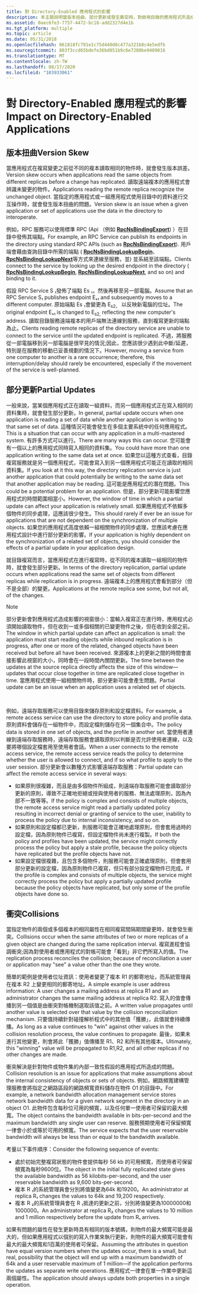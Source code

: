 ```yaml
---
title: 對 Directory-Enabled 應用程式的影響
description: 本主題說明當版本扭曲、部分更新或發生衝突時，對啟用目錄的應用程式所造成的影響。
ms.assetid: 0aec6fe3-7757-4472-bc18-add2327d4e1b
ms.tgt_platform: multiple
ms.topic: article
ms.date: 05/31/2018
ms.openlocfilehash: 061818fc791e1c75d440d0c477a321b8c4e5edfb
ms.sourcegitcommit: 803f3ccd65bdefe36bd851b9c6e7280be9489016
ms.translationtype: MT
ms.contentlocale: zh-TW
ms.lasthandoff: 08/17/2020
ms.locfileid: "103933061"
---
```

# <a name="impact-on-directory-enabled-applications"></a><span data-ttu-id="92ce1-103">對 Directory-Enabled 應用程式的影響</span><span class="sxs-lookup"><span data-stu-id="92ce1-103">Impact on Directory-Enabled Applications</span></span>

## <a name="version-skew"></a><span data-ttu-id="92ce1-104">版本扭曲</span><span class="sxs-lookup"><span data-stu-id="92ce1-104">Version Skew</span></span>

<span data-ttu-id="92ce1-105">當應用程式在複寫變更之前從不同的複本讀取相同的物件時，就會發生版本誤差。</span><span class="sxs-lookup"><span data-stu-id="92ce1-105">Version skew occurs when applications read the same objects from different replicas before a change has replicated.</span></span> <span data-ttu-id="92ce1-106">讀取遠端複本的應用程式會辨識未變更的物件。</span><span class="sxs-lookup"><span data-stu-id="92ce1-106">Applications reading the remote replica recognize the unchanged object.</span></span> <span data-ttu-id="92ce1-107">當指定的應用程式或一組應用程式使用目錄中的資料進行交互操作時，就會發生版本扭曲的問題。</span><span class="sxs-lookup"><span data-stu-id="92ce1-107">Version skew is an issue when a given application or set of applications use the data in the directory to interoperate.</span></span>

<span data-ttu-id="92ce1-108">例如，RPC 服務可以使用標準 RPC (Api （例如 [**RpcNsBindingExport**](/windows/desktop/api/rpcnsi/nf-rpcnsi-rpcnsbindingexporta)) ）在目錄中發佈其端點。</span><span class="sxs-lookup"><span data-stu-id="92ce1-108">For example, an RPC Service can publish its endpoints in the directory using standard RPC APIs (such as [**RpcNsBindingExport**](/windows/desktop/api/rpcnsi/nf-rpcnsi-rpcnsbindingexporta)).</span></span> <span data-ttu-id="92ce1-109">用戶端會藉由查詢目錄中所需的端點 ( [**RpcNsBindingLookupBegin**](/windows/desktop/api/rpcnsi/nf-rpcnsi-rpcnsbindinglookupbegina)、 [**RpcNsBindingLookupNext**](/windows/desktop/api/rpcnsi/nf-rpcnsi-rpcnsbindinglookupnext)等方式來連線至服務，並) 並系結至該端點。</span><span class="sxs-lookup"><span data-stu-id="92ce1-109">Clients connect to the service by looking up the desired endpoint in the directory ( [**RpcNsBindingLookupBegin**](/windows/desktop/api/rpcnsi/nf-rpcnsi-rpcnsbindinglookupbegina), [**RpcNsBindingLookupNext**](/windows/desktop/api/rpcnsi/nf-rpcnsi-rpcnsbindinglookupnext), and so on) and binding to it.</span></span>

<span data-ttu-id="92ce1-110">假設 RPC Service S ₁發佈了端點 Es ₁，然後再移至另一部電腦。</span><span class="sxs-lookup"><span data-stu-id="92ce1-110">Assume that an RPC Service S₁ publishes endpoint Eₛ₁ and subsequently moves to a different computer.</span></span> <span data-ttu-id="92ce1-111">原始端點 Es ₁會變更為 E<sub>s2，</sub> 以反映新電腦的位址。</span><span class="sxs-lookup"><span data-stu-id="92ce1-111">The original endpoint Eₛ₁ is changed to E<sub>s2,</sub> reflecting the new computer's address.</span></span> <span data-ttu-id="92ce1-112">讀取目錄服務遠端複本的用戶端無法連線到服務，直到複寫更新的端點為止。</span><span class="sxs-lookup"><span data-stu-id="92ce1-112">Clients reading remote replicas of the directory service are unable to connect to the service until the updated endpoint is replicated.</span></span> <span data-ttu-id="92ce1-113">不過，將服務從一部電腦移到另一部電腦是很罕見的情況;因此，您應該很少遇到此中斷/延遲，特別是在服務的移動已妥善規劃的情況下。</span><span class="sxs-lookup"><span data-stu-id="92ce1-113">However, moving a service from one computer to another is a rare occurrence; therefore, this interruption/delay should rarely be encountered, especially if the movement of the service is well-planned.</span></span>

## <a name="partial-updates"></a><span data-ttu-id="92ce1-114">部分更新</span><span class="sxs-lookup"><span data-stu-id="92ce1-114">Partial Updates</span></span>

<span data-ttu-id="92ce1-115">一般來說，當某個應用程式正在讀取一組資料，而另一個應用程式正在寫入相同的資料集時，就會發生部分更新。</span><span class="sxs-lookup"><span data-stu-id="92ce1-115">In general, partial update occurs when one application is reading a set of data while another application is writing to that same set of data.</span></span> <span data-ttu-id="92ce1-116">這種情況可能會發生在多個主要系統中的任何應用程式。</span><span class="sxs-lookup"><span data-stu-id="92ce1-116">This is a situation that can occur with any application in a multi-mastered system.</span></span> <span data-ttu-id="92ce1-117">有許多方式可以進行。</span><span class="sxs-lookup"><span data-stu-id="92ce1-117">There are many ways this can occur.</span></span> <span data-ttu-id="92ce1-118">您可能會有一個以上的應用程式同時寫入相同的資料集。</span><span class="sxs-lookup"><span data-stu-id="92ce1-118">You could have more than one application writing to the same data set at once.</span></span> <span data-ttu-id="92ce1-119">如果您以這種方式查看，目錄複寫服務就是另一個應用程式，可能會寫入到另一個應用程式可能正在讀取的相同資料集。</span><span class="sxs-lookup"><span data-stu-id="92ce1-119">If you look at it this way, the directory replication service is just another application that could potentially be writing to the same data set that another application may be reading.</span></span> <span data-ttu-id="92ce1-120">這可能是應用程式的潛在問題。</span><span class="sxs-lookup"><span data-stu-id="92ce1-120">This could be a potential problem for an application.</span></span> <span data-ttu-id="92ce1-121">但是，部分更新可能影響您應用程式的時間範圍相當小。</span><span class="sxs-lookup"><span data-stu-id="92ce1-121">However, the window of time in which a partial update can affect your application is relatively small.</span></span> <span data-ttu-id="92ce1-122">如果應用程式不依賴多個物件的同步處理，這應該很少發生。</span><span class="sxs-lookup"><span data-stu-id="92ce1-122">This should rarely if ever be an issue for applications that are not dependent on the synchronization of multiple objects.</span></span> <span data-ttu-id="92ce1-123">如果您的應用程式高度依賴一組相關物件的同步處理，您應該考慮在應用程式設計中進行部分更新的影響。</span><span class="sxs-lookup"><span data-stu-id="92ce1-123">If your application is highly dependent on the synchronization of a related set of objects, you should consider the effects of a partial update in your application design.</span></span>

<span data-ttu-id="92ce1-124">就目錄複寫而言，當應用程式在進行複寫時，從不同的複本讀取一組相同的物件時，就會發生部分更新。</span><span class="sxs-lookup"><span data-stu-id="92ce1-124">In terms of the directory replication, partial update occurs when applications read the same set of objects from different replicas while replication is in progress.</span></span> <span data-ttu-id="92ce1-125">遠端複本上的應用程式會看到部分（但不是全部）的變更。</span><span class="sxs-lookup"><span data-stu-id="92ce1-125">Applications at the remote replica see some, but not all, of the changes.</span></span>

> [!Note]  
> <span data-ttu-id="92ce1-126">部分更新會對應用程式造成影響的視窗很小：當輸入複寫正在進行時，應用程式必須開始讀取物件，但在收到一或多個相關的已變更物件之後，但在收到全部之前。</span><span class="sxs-lookup"><span data-stu-id="92ce1-126">The window in which partial update can affect an application is small: the application must start reading objects while inbound replication is in progress, after one or more of the related, changed objects have been received but before all have been received.</span></span> <span data-ttu-id="92ce1-127">來源複本上的更新之間的時間會直接影響此視窗的大小，同時會在一段時間內關閉更新。</span><span class="sxs-lookup"><span data-stu-id="92ce1-127">The time between the updates at the source replica directly affects the size of this window—updates that occur close together in time are replicated close together in time.</span></span> <span data-ttu-id="92ce1-128">當應用程式使用一組相關物件時，部分更新可能會產生問題。</span><span class="sxs-lookup"><span data-stu-id="92ce1-128">Partial update can be an issue when an application uses a related set of objects.</span></span>

 

<span data-ttu-id="92ce1-129">例如，遠端存取服務可以使用目錄來儲存原則和設定檔資料。</span><span class="sxs-lookup"><span data-stu-id="92ce1-129">For example, a remote access service can use the directory to store policy and profile data.</span></span> <span data-ttu-id="92ce1-130">原則資料會儲存在一組物件中，而設定檔則儲存在另一個集合中。</span><span class="sxs-lookup"><span data-stu-id="92ce1-130">The policy data is stored in one set of objects, and the profile in another set.</span></span> <span data-ttu-id="92ce1-131">當使用者連線到遠端存取服務時，遠端存取服務會讀取原則以判斷是否允許使用者連線，以及要將哪個設定檔套用至使用者會話。</span><span class="sxs-lookup"><span data-stu-id="92ce1-131">When a user connects to the remote access service, the remote access service reads the policy to determine whether the user is allowed to connect, and if so what profile to apply to the user session.</span></span> <span data-ttu-id="92ce1-132">部分更新會以數種方式影響遠端存取服務：</span><span class="sxs-lookup"><span data-stu-id="92ce1-132">Partial update can affect the remote access service in several ways:</span></span>

-   <span data-ttu-id="92ce1-133">如果原則很複雜，而且是由多個物件所組成，則遠端存取服務可能會讀取部分更新的原則，導致不正確地拒絕或授與使用者的服務、無法處理原則，因為內部不一致等等。</span><span class="sxs-lookup"><span data-stu-id="92ce1-133">If the policy is complex and consists of multiple objects, the remote access service might read a partially updated policy resulting in incorrect denial or granting of service to the user, inability to process the policy due to internal inconsistency, and so on.</span></span>
-   <span data-ttu-id="92ce1-134">如果原則和設定檔都已更新，則服務可能會正確地處理原則，但會套用過時的設定檔，因為原則物件已複寫，但設定檔物件尚未進行複製。</span><span class="sxs-lookup"><span data-stu-id="92ce1-134">If both the policy and profiles have been updated, the service might correctly process the policy but apply a stale profile, because the policy objects have replicated but the profile objects have not.</span></span>
-   <span data-ttu-id="92ce1-135">如果設定檔很複雜，且包含多個物件，則服務可能會正確處理原則，但會套用部分更新的設定檔，因為原則物件已複寫，但只有部分設定檔物件已完成。</span><span class="sxs-lookup"><span data-stu-id="92ce1-135">If the profile is complex and consists of multiple objects, the service might correctly process the policy but apply a partially updated profile because the policy objects have replicated, but only some of the profile objects have done so.</span></span>

## <a name="collisions"></a><span data-ttu-id="92ce1-136">衝突</span><span class="sxs-lookup"><span data-stu-id="92ce1-136">Collisions</span></span>

<span data-ttu-id="92ce1-137">當指定物件的兩個或多個複本的相同屬性在相同複寫間隔期間變更時，就會發生衝突。</span><span class="sxs-lookup"><span data-stu-id="92ce1-137">Collisions occur when the same attributes of two or more replicas of a given object are changed during the same replication interval.</span></span> <span data-ttu-id="92ce1-138">複寫進程會協調衝突;因為對使用者或應用程式的對帳可能會「看到」非它們所寫入的值。</span><span class="sxs-lookup"><span data-stu-id="92ce1-138">The replication process reconciles the collision; because of reconciliation a user or application may "see" a value other than the one they wrote.</span></span>

<span data-ttu-id="92ce1-139">簡單的範例是使用者位址資訊：使用者變更了複本 R1 的郵寄地址，而系統管理員在複本 R2 上變更相同的郵寄地址。</span><span class="sxs-lookup"><span data-stu-id="92ce1-139">A simple example is user address information: A user changes a mailing address at replica R1 and an administrator changes the same mailing address at replica R2.</span></span> <span data-ttu-id="92ce1-140">寫入的值會傳播到另一個值是由衝突對帳機制選取該值之前。</span><span class="sxs-lookup"><span data-stu-id="92ce1-140">A written value propagates until another value is selected over that value by the collision reconciliation mechanism.</span></span> <span data-ttu-id="92ce1-141">只要值持續針對碰撞解析程式中的其他值「獲勝」，此值就會持續傳播。</span><span class="sxs-lookup"><span data-stu-id="92ce1-141">As long as a value continues to "win" against other values in the collision resolution process, the value continues to propagate.</span></span> <span data-ttu-id="92ce1-142">最後，如果未進行其他變更，則會將此「獲勝」值傳播至 R1、R2 和所有其他複本。</span><span class="sxs-lookup"><span data-stu-id="92ce1-142">Ultimately, this "winning" value will be propagated to R1,R2, and all other replicas if no other changes are made.</span></span>

<span data-ttu-id="92ce1-143">衝突解決是針對物件或物件集的內部一致性假設的應用程式所造成的問題。</span><span class="sxs-lookup"><span data-stu-id="92ce1-143">Collision resolution is an issue for applications that make assumptions about the internal consistency of objects or sets of objects.</span></span> <span data-ttu-id="92ce1-144">例如，網路頻寬建構管理服務會將指定之網路區段的網路頻寬資料儲存在物件 O1 的目錄中。</span><span class="sxs-lookup"><span data-stu-id="92ce1-144">For example, a network bandwidth allocation management service stores network bandwidth data for a given network segment in the directory in an object O1.</span></span> <span data-ttu-id="92ce1-145">此物件包含每秒位可用的頻寬，以及任何單一使用者可保留的最大頻寬。</span><span class="sxs-lookup"><span data-stu-id="92ce1-145">The object contains the bandwidth available in bits-per-second and the maximum bandwidth any single user can reserve.</span></span> <span data-ttu-id="92ce1-146">服務預期使用者可保留頻寬一律會小於或等於可用的頻寬。</span><span class="sxs-lookup"><span data-stu-id="92ce1-146">The service expects that the user reservable bandwidth will always be less than or equal to the bandwidth available.</span></span>

<span data-ttu-id="92ce1-147">考量以下事件順序：</span><span class="sxs-lookup"><span data-stu-id="92ce1-147">Consider the following sequence of events:</span></span>

-   <span data-ttu-id="92ce1-148">處於初始完整複寫狀態的物件會提供每秒 56 kb 的可用頻寬，而使用者可保留頻寬為每秒9600位。</span><span class="sxs-lookup"><span data-stu-id="92ce1-148">The object in the initial fully replicated state gives the available bandwidth as 56 kilobits-per-second, and the user reservable bandwidth as 9,600 bits-per-second.</span></span>
-   <span data-ttu-id="92ce1-149">複本 R ₁的系統管理員會分別將值變更為64k 和19200。</span><span class="sxs-lookup"><span data-stu-id="92ce1-149">An administrator at replica R₁ changes the values to 64k and 19,200 respectively.</span></span>
-   <span data-ttu-id="92ce1-150">複本 R ₂的系統管理員會在 R ₁抵達的更新之前，分別將值變更為10000000和1000000。</span><span class="sxs-lookup"><span data-stu-id="92ce1-150">An administrator at replica R₂ changes the values to 10 million and 1 million respectively before the update from R₁ arrives.</span></span>

<span data-ttu-id="92ce1-151">如果有問題的屬性在發生更新時具有相同的版本號碼，則物件的最大頻寬可能是最大的，但如果應用程式以個別的寫入作業來執行更新，則物件的最大頻寬可能會有最大的最大頻寬和1百萬的使用者可保留。</span><span class="sxs-lookup"><span data-stu-id="92ce1-151">Assuming the attributes in question have equal version numbers when the updates occur, there is a small, but real, possibility that the object will end up with a maximum bandwidth of 64k and a user reservable maximum of 1 million—if the application performs the updates as separate write operations.</span></span> <span data-ttu-id="92ce1-152">應用程式一律會在單一作業中更新這兩個屬性。</span><span class="sxs-lookup"><span data-stu-id="92ce1-152">The application should always update both properties in a single operation.</span></span>

 

 